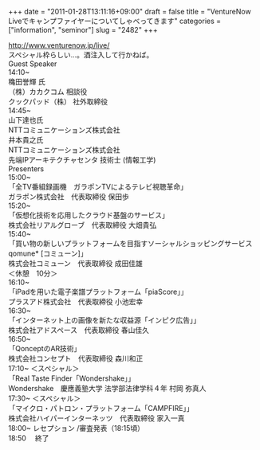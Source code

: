 +++
date = "2011-01-28T13:11:16+09:00"
draft = false
title = "VentureNow Liveでキャンプファイヤーについてしゃべってきます"
categories = ["information", "seminor"]
slug = "2482"
+++

<p><a href="http://www.venturenow.jp/live/" target="_blank">http://www.venturenow.jp/live/</a><br />
スペシャル枠らしい...。酒注入して行かねば。<br />
Guest Speaker<br />
14:10~<br />
穐田誉輝 氏<br />
（株）カカクコム 相談役<br />
クックパッド（株） 社外取締役<br />
14:45~<br />
山下達也氏<br />
NTTコミュニケーションズ株式会社<br />
井本貴之氏<br />
NTTコミュニケーションズ株式会社<br />
先端IPアーキテクチャセンタ 技術士 (情報工学)<br />
Presenters<br />
15:00~<br />
「全TV番組録画機　ガラポンTVによるテレビ視聴革命」<br />
ガラポン株式会社　代表取締役 保田歩<br />
15:20~<br />
「仮想化技術を応用したクラウド基盤のサービス」<br />
株式会社リアルグローブ　代表取締役 大畑貴弘<br />
15:40~<br />
「買い物の新しいプラットフォームを目指すソーシャルショッピングサービス qomune* [コミューン]」<br />
株式会社コミューン　代表取締役 成田佳雄<br />
＜休憩　10分＞<br />
16:10~<br />
「iPadを用いた電子楽譜プラットフォーム「piaScore」」<br />
プラスアド株式会社　代表取締役 小池宏幸<br />
16:30~<br />
「インターネット上の画像を新たな収益源「インピク広告」」<br />
株式会社アドスペース　代表取締役 春山佳久<br />
16:50~<br />
「QonceptのAR技術」<br />
株式会社コンセプト　代表取締役 森川和正<br />
17:10~ ＜スペシャル＞<br />
「Real Taste Finder「Wondershake」」<br />
Wondershake　慶應義塾大学 法学部法律学科４年 村岡 弥真人<br />
17:30~ ＜スペシャル＞<br />
「マイクロ・パトロン・プラットフォーム「CAMPFIRE」」<br />
株式会社ハイパーインターネッツ　代表取締役 家入一真<br />
18:00~ レセプション /審査発表（18:15頃）<br />
18:50 　終了</p>
